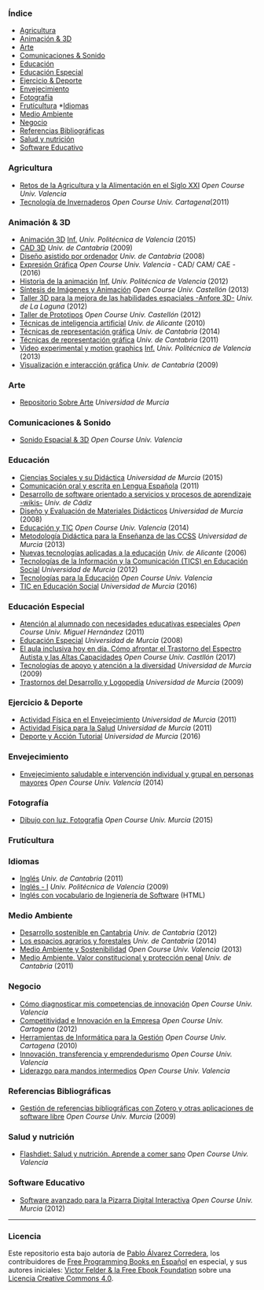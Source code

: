 ### Índice

* [Agricultura](#agricultura)
* [Animación & 3D](#animación-y-3D)
* [Arte](#arte)
* [Comunicaciones & Sonido](#comunicaciones-y-sonido)
* [Educación](#educación)
* [Educación Especial](#educación-especial)
* [Ejercicio & Deporte](#ejercicio-y-deporte)
* [Envejecimiento](#envejecimiento)
* [Fotografía](#fotografía)
* [Frutícultura](#frutícultura)
*[Idiomas](#idiomas)
* [Medio Ambiente](#medio-ambiente)
* [Negocio](#negocio)
* [Referencias Bibliográficas](#referencias-bibliográficas)
* [Salud y nutrición](#salud-y-nutrición)
* [Software Educativo](#software-educativo)



### Agricultura

* [Retos de la Agricultura y la Alimentación en el Siglo XXI](https://www.edx.org/course/retos-de-la-agricultura-y-la-upvalenciax-ra201x-0) *Open Course Univ. Valencia*
* [Tecnología de Invernaderos](http://ocw.bib.upct.es/course/view.php?id=90) *Open Course Univ. Cartagena*(2011)


### Animación & 3D

* [Animación 3D](https://poliformat.upv.es/portal/tool/7984ac9d-a856-4e3c-a763-d76c1eca6ddc/main) [Inf.](http://www.upv.es/pls/oalu/sic_asi.ficha_asig_ocw?p_rama=H&p_idioma=c&p_vista=MSE&p_asi=10493&p_caca=2015) *Univ. Politécnica de Valencia* (2015)
* [CAD 3D](https://ocw.unican.es/course/view.php?id=213) *Univ. de Cantabria* (2009)
* [Diseño asistido por ordenador](https://ocw.unican.es/course/view.php?id=34) *Univ. de Cantabria* (2008)
* [Expresión Gráfica](http://ocw.uv.es/ingenieria-y-arquitectura/expresion-grafica/Course_listing) *Open Course Univ. Valencia* - CAD/ CAM/ CAE - (2016)
* [Historia de la animación](https://poliformat.upv.es/portal/tool/ee81a5b3-341f-4540-841d-25f28aafd06e?panel=Main) [Inf.](http://www.upv.es/pls/oalu/sic_asi.ficha_asig_ocw?p_rama=H&p_idioma=c&p_vista=MSE&p_asi=10518&p_caca=2012) *Univ. Politécnica de Valencia* (2012)
* [Síntesis de Imágenes y Animación](http://ocw.uji.es/curso/80200) *Open Course Univ. Castellón* (2013)
* [Taller 3D para la mejora de las habilidades espaciales -Anfore 3D-](https://campusvirtual.ull.es/ocw/course/view.php?id=83) *Univ. de La Laguna* (2012)
* [Taller de Prototipos](http://ocw.uji.es/curso/5312) *Open Course Univ. Castellón* (2012)
* [Técnicas de inteligencia artificial](https://ocw.ua.es/es/ingenieria-y-arquitectura/tecnicas-de-inteligencia-artificial-2010.html) *Univ. de Alicante* (2010)
* [Técnicas de representación gráfica](https://ocw.unican.es/course/view.php?id=75) *Univ. de Cantabria* (2014)
* [Técnicas de representación gráfica](https://ocw.unican.es/course/view.php?id=176) *Univ. de Cantabria* (2011)
* [Video experimental y motion graphics](https://poliformat.upv.es/portal/tool/9fe42b81-5e28-424d-941a-fe17bf74eb7c) [Inf.](http://www.upv.es/pls/oalu/sic_asi.ficha_asig_ocw?p_rama=H&p_idioma=c&p_vista=MSE&p_asi=13123&p_caca=2013) *Univ. Politécnica de Valencia* (2013)
* [Visualización e interacción gráfica](https://ocw.unican.es/course/view.php?id=210) *Univ. de Cantabria* (2009)


### Arte

* [Repositorio Sobre Arte](http://ocw.um.es/artes-1) *Universidad de Murcia*


### Comunicaciones & Sonido

* [Sonido Espacial & 3D](https://www.edx.org/course/sonido-espacial-y-3d-upvalenciax-s3d201x-0) *Open Course Univ. Valencia*


### Educación

* [Ciencias Sociales y su Didáctica](http://ocw.um.es/cc.-sociales/ciencias-sociales-y-su-didactica) *Universidad de Murcia* (2015)
* [Comunicación oral y escrita en Lengua Española](http://ocw.um.es/cc.-sociales/comunicacion-oral-y-escrita-en-lengua-espanola-1) (2011)
* [Desarrollo de software orientado a servicios y procesos de aprendizaje -wikis-](https://ocw.uca.es/course/view.php?id=65) *Univ. de Cádiz*
* [Diseño y Evaluación de Materiales Didácticos](http://ocw.um.es/cc.-sociales/curso) *Universidad de Murcia* (2008)
* [Educación y TIC](http://ocw.uv.es/ciencias-sociales-y-juridicas/educacion-y-tic/Course_listing) *Open Course Univ. Valencia* (2014)
* [Metodología Didáctica para la Enseñanza de las CCSS](http://ocw.um.es/cc.-sociales/metodologia-didactica-para-la-ensenanza-de-las) *Universidad de Murcia* (2013)
* [Nuevas tecnologías aplicadas a la educación](https://ocw.ua.es/es/ingenieria-y-arquitectura/nuevas-tecnologias-aplicadas-a-la-educacion-2006.html) *Univ. de Alicante* (2006)
* [Tecnologías de la Información y la Comunicación (TICS) en Educación Social](http://ocw.um.es/cc.-sociales/tecnologias-de-la-informacion-y-la-comunicacion) *Universidad de Murcia* (2012)
* [Tecnologías para la Educación](https://www.edx.org/course/tecnologias-para-la-educacion-upvalenciax-te201x-1) *Open Course Univ. Valencia*
* [TIC en Educación Social](http://ocw.um.es/cc.-sociales/tic-en-educacion-social) *Universidad de Murcia* (2016)


### Educación Especial

* [Atención al alumnado con necesidades educativas especiales](http://ocw.umh.es/ciencias-de-la-salud/Atencion-al-alumnado-con-necesidades-educativas-especiales-459) *Open Course Univ. Miguel Hernández* (2011)
* [Educación Especial](http://ocw.um.es/cc.-sociales/educacion-especial) *Universidad de Murcia* (2008)
* [El aula inclusiva hoy en día. Cómo afrontar el Trastorno del Espectro Autista y las Altas Capacidades](http://ocw.uji.es/curso/1873316) *Open Course Univ. Castllón* (2017)
* [Tecnologías de apoyo y atención a la diversidad](http://ocw.um.es/cc.-sociales/tecnologias-de-apoyo-y-atencion-a-la-diversidad) *Universidad de Murcia* (2009)
* [Trastornos del Desarrollo y Logopedía](http://ocw.um.es/cc.-sociales/tecnologias-de-la-informacion-y-la-comunicacion) *Universidad de Murcia* (2009)


### Ejercicio & Deporte

* [Actividad Física en el Envejecimiento](http://ocw.um.es/cc.-sociales/actividad-fisica-en-el-envejecimiento) *Universidad de Murcia* (2011)
* [Actividad Física para la Salud](http://ocw.um.es/cc.-sociales/actividad-fisica-para-la-salud-1) *Universidad de Murcia* (2011)
* [Deporte y Acción Tutorial](http://ocw.um.es/cc.-sociales/deporte-y-accion-tutorial-1) *Universidad de Murcia* (2016)


### Envejecimiento

* [Envejecimiento saludable e intervención individual y grupal en personas mayores](http://ocw.uv.es/ciencias-de-la-salud/envejecimiento-saludable-e-intervencion-individual-y-grupal-en-personas-mayores/Course_listing) *Open Course Univ. Valencia* (2014)


### Fotografía

* [Dibujo con luz. Fotografía](http://ocw.um.es/artes-1/dibujo-con-luz.-fotografia-1) *Open Course Univ. Murcia* (2015)


### Frutícultura



### Idiomas

* [Inglés](https://ocw.unican.es/course/view.php?id=130) *Univ. de Cantabria* (2011)
* [Inglés - I](https://ocw.unican.es/course/view.php?id=130) *Univ. Politécnica de Valencia* (2009)
* [Inglés con vocabulario de Ingienería de Software](https://www.english4it.com/) (HTML)


### Medio Ambiente

* [Desarrollo sostenible en Cantabria](https://ocw.unican.es/course/view.php?id=138) *Univ. de Cantabria* (2012)
* [Los espacios agrarios y forestales](https://ocw.unican.es/course/view.php?id=81) *Univ. de Cantabria* (2014)
* [Medio Ambiente y Sostenibilidad](http://ocw.uv.es/ingenieria-y-arquitectura/medio-ambiente-y-sostenibilidad/Course_listing) *Open Course Univ. Valencia* (2013)
* [Medio Ambiente. Valor constitucional y protección penal](https://ocw.unican.es/course/view.php?id=109) *Univ. de Cantabria* (2011)


### Negocio

* [Cómo diagnosticar mis competencias de innovación](https://www.edx.org/course/como-diagnosticar-mis-competencias-de-upvalenciax-lider201-4x) *Open Course Univ. Valencia*
* [Competitividad e Innovación en la Empresa](http://ocw.bib.upct.es/course/view.php?id=98) *Open Course Univ. Cartagena* (2012)
* [Herramientas de Informática para la Gestión](http://ocw.bib.upct.es/course/view.php?id=119) *Open Course Univ. Cartagena* (2010)
* [Innovación, transferencia y emprendedurismo](https://www.upvx.es/courses/innovacion/innovacion/2015-001/about) *Open Course Univ. Valencia*
* [Liderazgo para mandos intermedios](https://www.edx.org/course/liderazgo-para-mandos-intermedios-upvalenciax-lider201-3x) *Open Course Univ. Valencia*


### Referencias Bibliográficas

* [Gestión de referencias bibliográficas con Zotero y otras aplicaciones de software libre](http://ocw.um.es/transversales/gestion-de-referencias-bibliograficas-con-zotero-y) *Open Course Univ. Murcia* (2009)


### Salud y nutrición

* [Flashdiet: Salud y nutrición. Aprende a comer sano](https://www.upvx.es/courses/TecnologiaDeAlimentos/flashdiet2/2016-02/about) *Open Course Univ. Valencia*


### Software Educativo

* [Software avanzado para la Pizarra Digital Interactiva](http://ocw.um.es/transversales/software-avanzado-para-la-pizarra-digital) *Open Course Univ. Murcia* (2012)


---

### Licencia

Este repositorio esta bajo autoría de [Pablo Álvarez Corredera](http://www.pabloalvarezcorredera.com), los contribuidores de [Free Programming Books en Español](https://github.com/EbookFoundation/free-programming-books/blob/master/free-programming-books-es.md) en especial, y sus autores iniciales: [Victor Felder & la Free Ebook Foundation](/LICENCIA.txt) sobre una [Licencia Creative Commons 4.0](https://creativecommons.org/licenses/by/4.0/deed.es_ES).

